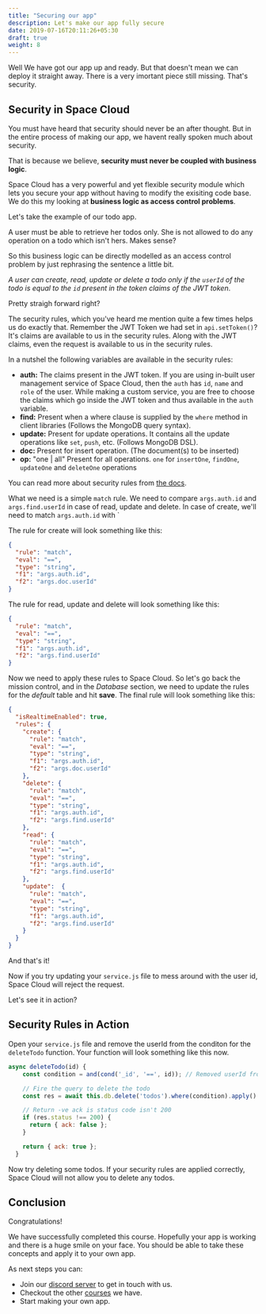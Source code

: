 ```yaml
---
title: "Securing our app"
description: Let's make our app fully secure
date: 2019-07-16T20:11:26+05:30
draft: true
weight: 8
---
```


Well We have got our app up and ready. But that doesn't mean we can deploy it straight away. There is a very imortant piece still missing. That's security.

## Security in Space Cloud

You must have heard that security should never be an after thought. But in the entire process of making our app, we havent really spoken much about security.

That is because we believe, **security must never be coupled with business logic**.

Space Cloud has a very powerful and yet flexible security module which lets you secure your app without having to modify the exisiting code base. We do this my looking at **business logic as access control problems**.

Let's take the example of our todo app.

A user must be able to retrieve her todos only. She is not allowed to do any operation on a todo which isn't hers. Makes sense?

So this business logic can be directly modelled as an access control problem by just rephrasing the sentence a little bit.

_A user can create, read, update or delete a todo only if the `userId` of the todo is equal to the `id` present in the token claims of the JWT token_. 

Pretty straigh forward right?

The security rules, which you've heard me mention quite a few times helps us do exactly that. Remember the JWT Token we had set in `api.setToken()`? It's claims are available to us in the security rules. Along with the JWT claims, even the request is available to us in the security rules.

In a nutshel the following variables are available in the security rules:

- **auth:** The claims present in the JWT token. If you are using in-built user management service of Space Cloud, then the `auth` has `id`, `name` and `role` of the user. While making a custom service, you are free to choose the claims which go inside the JWT token and thus available in the `auth` variable.
- **find:** Present when a where clause is supplied by the `where` method in client libraries (Follows the MongoDB query syntax).
- **update:** Present for update operations. It contains all the update operations like `set`, `push`, etc. (Follows MongoDB DSL). 
- **doc:** Present for insert operation. (The document(s) to be inserted)
- **op:** "one | all" Present for all operations. `one` for `insertOne`, `findOne`, `updateOne` and `deleteOne` operations 

You can read more about security rules from [the docs](https://spaceuptech.com/docs/security/overview).

What we need is a simple `match` rule. We need to compare `args.auth.id` and `args.find.userId` in case of read, update and delete. In case of create, we'll need to match `args.auth.id` with `

The rule for create will look something like this:

```json
{
  "rule": "match",
  "eval": "==",
  "type": "string",
  "f1": "args.auth.id",
  "f2": "args.doc.userId"
}
```

The rule for read, update and delete will look something like this:

```json
{
  "rule": "match",
  "eval": "==",
  "type": "string",
  "f1": "args.auth.id",
  "f2": "args.find.userId"
}
```

Now we need to apply these rules to Space Cloud. So let's go back the mission control, and in the _Database_ section, we need to update the rules for the _default_ table and hit **save**. The final rule will look something like this:

```json
{
  "isRealtimeEnabled": true,
  "rules": {
    "create": {
      "rule": "match",
      "eval": "==",
      "type": "string",
      "f1": "args.auth.id",
      "f2": "args.doc.userId"
    },
    "delete": {
      "rule": "match",
      "eval": "==",
      "type": "string",
      "f1": "args.auth.id",
      "f2": "args.find.userId"
    },
    "read": {
      "rule": "match",
      "eval": "==",
      "type": "string",
      "f1": "args.auth.id",
      "f2": "args.find.userId"
    },
    "update":  {
      "rule": "match",
      "eval": "==",
      "type": "string",
      "f1": "args.auth.id",
      "f2": "args.find.userId"
    }
  }
}
```

And that's it!

Now if you try updating your `service.js` file to mess around with the user id, Space Cloud will reject the request.

Let's see it in action?

## Security Rules in Action

Open your `service.js` file and remove the userId from the conditon for the `deleteTodo` function. Your function will look something like this now.

```js
async deleteTodo(id) {
    const condition = and(cond('_id', '==', id)); // Removed userId from condition

    // Fire the query to delete the todo
    const res = await this.db.delete('todos').where(condition).apply()

    // Return -ve ack is status code isn't 200
    if (res.status !== 200) {
      return { ack: false };
    }

    return { ack: true };
  }
```

Now try deleting some todos. If your security rules are applied correctly, Space Cloud will not allow you to delete any todos.

## Conclusion

Congratulations!

We have successfully completed this course. Hopefully your app is working and there is a huge smile on your face. You should be able to take these concepts and apply it to your own app.

As next steps you can:

- Join our [discord server](https://discordapp.com/invite/ypXEEBr) to get in touch with us.
- Checkout the other [courses](https://learn.spaceuptech.com) we have.
- Start making your own app.